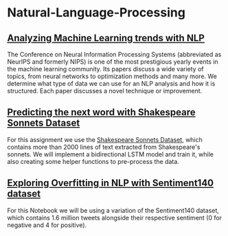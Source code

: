 # Natural-Language-Processing

## [Analyzing Machine Learning trends with NLP](https://github.com/MarcoStallmann/Natural-Language-Processing/blob/main/Analyzing%20Machine%20Learning%20trends%20with%20NLP/Analyzing%20Machine%20Learning%20trends%20with%20NLP.ipynb)

The Conference on Neural Information Processing Systems (abbreviated as NeurIPS and formerly NIPS) is one of the most prestigious yearly events in the machine learning community. Its papers discuss a wide variety of topics, from neural networks to optimization methods and many more. We determine what type of data we can use for an NLP analysis and how it is structured. Each paper discusses a novel technique or improvement. 

 
## [Predicting the next word with Shakespeare Sonnets Dataset](https://github.com/MarcoStallmann/Natural-Language-Processing/tree/main/%5B4%5D%20Predicting%20the%20next%20word%20with%20Shakespeare%20Sonnets%20Dataset) 

For this assignment we use the [Shakespeare Sonnets Dataset](https://www.opensourceshakespeare.org/views/sonnets/sonnet_view.php?range=viewrange&sonnetrange1=1&sonnetrange2=154), which contains more than 2000 lines of text extracted from Shakespeare's sonnets. We will implement a bidirectional LSTM model and train it, while also creating some helper functions to pre-process the data.


## [Exploring Overfitting in NLP with Sentiment140 dataset](http://help.sentiment140.com/home)

For this Notebook we will be using a variation of the Sentiment140 dataset, which contains 1.6 million tweets alongside their respective sentiment (0 for negative and 4 for positive).
